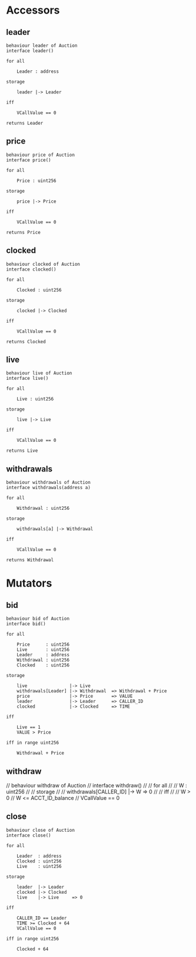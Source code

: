 
# Accessors

## leader

```act
behaviour leader of Auction
interface leader()

for all

    Leader : address
    
storage

    leader |-> Leader
    
iff

    VCallValue == 0
    
returns Leader
```

## price

```act
behaviour price of Auction
interface price()

for all

    Price : uint256
    
storage

    price |-> Price
    
iff

    VCallValue == 0
    
returns Price
```

## clocked

```act
behaviour clocked of Auction
interface clocked()

for all

    Clocked : uint256
    
storage

    clocked |-> Clocked
    
iff

    VCallValue == 0
    
returns Clocked
```

## live

```act
behaviour live of Auction
interface live()

for all

    Live : uint256
    
storage

    live |-> Live
    
iff

    VCallValue == 0
    
returns Live
```

## withdrawals

```act
behaviour withdrawals of Auction
interface withdrawals(address a)

for all

    Withdrawal : uint256
    
storage

    withdrawals[a] |-> Withdrawal
    
iff

    VCallValue == 0
    
returns Withdrawal
```

# Mutators

## bid

```act
behaviour bid of Auction
interface bid()

for all

    Price      : uint256
    Live       : uint256
    Leader     : address
    Withdrawal : uint256
    Clocked    : uint256

storage

    live                |-> Live
    withdrawals[Leader] |-> Withdrawal  => Withdrawal + Price
    price               |-> Price       => VALUE
    leader              |-> Leader      => CALLER_ID
    clocked             |-> Clocked     => TIME
    
iff

    Live == 1
    VALUE > Price

iff in range uint256

    Withdrawal + Price
```

## withdraw

// behaviour withdraw of Auction
// interface withdraw()
// 
// for all
// 
//     W : uint256
// 
// storage
// 
//     withdrawals[CALLER_ID] |-> W => 0
//
// iff
// 
//     W > 0
//     W <= ACCT_ID_balance
//     VCallValue == 0

## close

```act
behaviour close of Auction
interface close()

for all

    Leader  : address
    Clocked : uint256
    Live    : uint256

storage

    leader  |-> Leader
    clocked |-> Clocked
    live    |-> Live     => 0
    
iff

    CALLER_ID == Leader
    TIME >= Clocked + 64
    VCallValue == 0
    
iff in range uint256

    Clocked + 64
```
